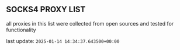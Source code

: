 ## SOCKS4 PROXY LIST

all proxies in this list were collected from open sources and tested for functionality

last update: `2025-01-14 14:34:37.643500+00:00`